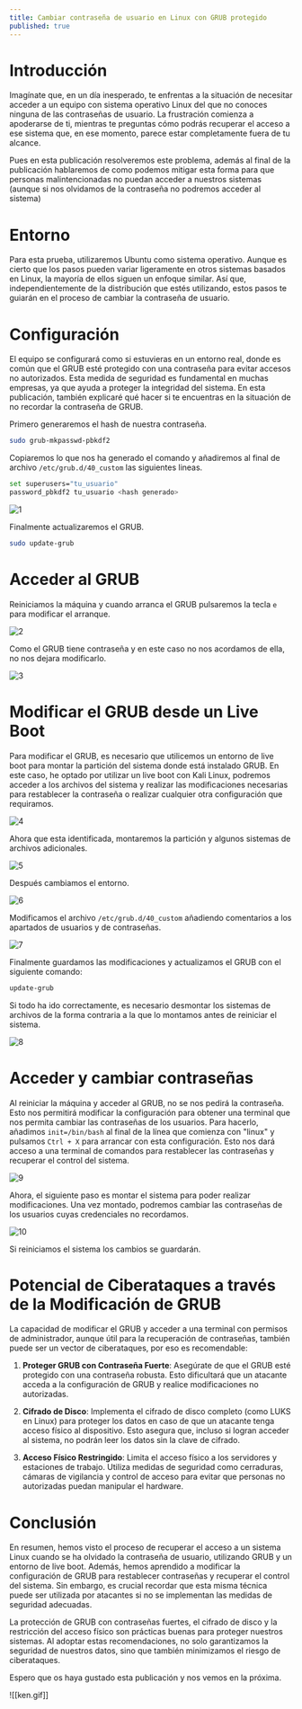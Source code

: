```yaml
---
title: Cambiar contraseña de usuario en Linux con GRUB protegido
published: true
---
```


# Introducción
Imagínate que, en un día inesperado, te enfrentas a la situación de necesitar acceder a un equipo con sistema operativo Linux del que no conoces ninguna de las contraseñas de usuario. La frustración comienza a apoderarse de ti, mientras te preguntas cómo podrás recuperar el acceso a ese sistema que, en ese momento, parece estar completamente fuera de tu alcance.

Pues en esta publicación resolveremos este problema, además al final de la publicación hablaremos de como podemos mitigar esta forma para que personas malintencionadas no puedan acceder a nuestros sistemas (aunque si nos olvidamos de la contraseña no podremos acceder al sistema)

# Entorno
Para esta prueba, utilizaremos Ubuntu como sistema operativo. Aunque es cierto que los pasos pueden variar ligeramente en otros sistemas basados en Linux, la mayoría de ellos siguen un enfoque similar. Así que, independientemente de la distribución que estés utilizando, estos pasos te guiarán en el proceso de cambiar la contraseña de usuario.

# Configuración
El equipo se configurará como si estuvieras en un entorno real, donde es común que el GRUB esté protegido con una contraseña para evitar accesos no autorizados. Esta medida de seguridad es fundamental en muchas empresas, ya que ayuda a proteger la integridad del sistema. En esta publicación, también explicaré qué hacer si te encuentras en la situación de no recordar la contraseña de GRUB.

Primero generaremos el hash de nuestra contraseña.

```bash
sudo grub-mkpasswd-pbkdf2
```

Copiaremos lo que nos ha generado el comando y añadiremos al final de archivo ```/etc/grub.d/40_custom``` las siguientes lineas.

```bash
set superusers="tu_usuario"
password_pbkdf2 tu_usuario <hash generado>
```


![1](https://github.com/user-attachments/assets/d087f010-8546-46a6-9052-2ead8611c7c6)


Finalmente actualizaremos el GRUB.

```bash
sudo update-grub
```

# Acceder al GRUB

Reiniciamos la máquina y cuando arranca el GRUB pulsaremos la tecla `e` para modificar el arranque. 


![2](https://github.com/user-attachments/assets/d6f8d743-f271-49d2-a389-337729ea272a)


Como el GRUB tiene contraseña y en este caso no nos acordamos de ella, no nos dejara modificarlo.


![3](https://github.com/user-attachments/assets/15848cee-d364-499b-a7d3-d9b49609523c)


# Modificar el GRUB desde un Live Boot
Para modificar el GRUB, es necesario que utilicemos un entorno de live boot para montar la partición del sistema donde está instalado GRUB. En este caso, he optado por utilizar un live boot con Kali Linux, podremos acceder a los archivos del sistema y realizar las modificaciones necesarias para restablecer la contraseña o realizar cualquier otra configuración que requiramos.


![4](https://github.com/user-attachments/assets/b347a397-2801-4c64-af84-fbcedfa679dd)


Ahora que esta identificada, montaremos la partición y algunos sistemas de archivos adicionales.


![5](https://github.com/user-attachments/assets/fe55efeb-37d7-4f32-8b01-033bbc825dd7)


Después cambiamos el entorno.


![6](https://github.com/user-attachments/assets/a0ba740e-e564-4f0d-bbf9-a9bef8951299)


Modificamos el archivo ` /etc/grub.d/40_custom ` añadiendo comentarios a los apartados de usuarios y de contraseñas.


![7](https://github.com/user-attachments/assets/4cab7e0e-1a7b-487d-beb1-dd623160f1f0)


Finalmente guardamos las modificaciones y actualizamos el GRUB con el siguiente comando:

```bash
update-grub
```

Si todo ha ido correctamente, es necesario desmontar los sistemas de archivos de la forma contraria a la que lo montamos antes de reiniciar el sistema.


![8](https://github.com/user-attachments/assets/7ae2ff6b-76fd-4386-bf9b-3d82900c2eed)


# Acceder y cambiar contraseñas

Al reiniciar la máquina y acceder al GRUB, no se nos pedirá la contraseña. Esto nos permitirá modificar la configuración para obtener una terminal que nos permita cambiar las contraseñas de los usuarios. Para hacerlo, añadimos `init=/bin/bash` al final de la línea que comienza con "linux" y pulsamos `Ctrl + X` para arrancar con esta configuración. Esto nos dará acceso a una terminal de comandos para restablecer las contraseñas y recuperar el control del sistema.


![9](https://github.com/user-attachments/assets/675251f2-fa77-42d7-b762-879e2f21482e)


Ahora, el siguiente paso es montar el sistema para poder realizar modificaciones. Una vez montado, podremos cambiar las contraseñas de los usuarios cuyas credenciales no recordamos.


![10](https://github.com/user-attachments/assets/ac897cd4-3479-46e5-952e-6bd745f1881a)


Si reiniciamos el sistema los cambios se guardarán.

# Potencial de Ciberataques a través de la Modificación de GRUB

La capacidad de modificar el GRUB y acceder a una terminal con permisos de administrador, aunque útil para la recuperación de contraseñas, también puede ser un vector de ciberataques, por eso es recomendable:

1. **Proteger GRUB con Contraseña Fuerte**: Asegúrate de que el GRUB esté protegido con una contraseña robusta. Esto dificultará que un atacante acceda a la configuración de GRUB y realice modificaciones no autorizadas.

2. **Cifrado de Disco**: Implementa el cifrado de disco completo (como LUKS en Linux) para proteger los datos en caso de que un atacante tenga acceso físico al dispositivo. Esto asegura que, incluso si logran acceder al sistema, no podrán leer los datos sin la clave de cifrado.

3. **Acceso Físico Restringido**: Limita el acceso físico a los servidores y estaciones de trabajo. Utiliza medidas de seguridad como cerraduras, cámaras de vigilancia y control de acceso para evitar que personas no autorizadas puedan manipular el hardware.

# Conclusión

En resumen, hemos visto el proceso de recuperar el acceso a un sistema Linux cuando se ha olvidado la contraseña de usuario, utilizando GRUB y un entorno de live boot. Además, hemos aprendido a modificar la configuración de GRUB para restablecer contraseñas y recuperar el control del sistema. Sin embargo, es crucial recordar que esta misma técnica puede ser utilizada por atacantes si no se implementan las medidas de seguridad adecuadas.

La protección de GRUB con contraseñas fuertes, el cifrado de disco y la restricción del acceso físico son prácticas buenas para proteger nuestros sistemas. Al adoptar estas recomendaciones, no solo garantizamos la seguridad de nuestros datos, sino que también minimizamos el riesgo de ciberataques. 

Espero que os haya gustado esta publicación y nos vemos en la próxima.

![[ken.gif]]
